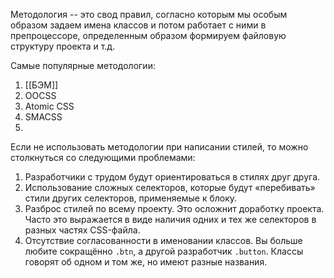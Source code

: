 Методология -- это свод правил, согласно которым мы особым образом задаем имена классов и потом работает с ними в препроцессоре, определенным образом формируем файловую структуру проекта и т.д.

Самые популярные методологии:
1. [[БЭМ]]
2. OOCSS
3. Atomic CSS
4. SMACSS
5. 
Если не использовать методологии при написании стилей, то можно столкнуться со следующими проблемами:

1. Разработчики с трудом будут ориентироваться в стилях друг друга.
2. Использование сложных селекторов, которые будут «перебивать» стили других селекторов, применяемые к блоку.
3. Разброс стилей по всему проекту. Это осложнит доработку проекта. Часто это выражается в виде наличия одних и тех же селекторов в разных частях CSS-файла.
4. Отсутствие согласованности в именовании классов. Вы больше любите сокращённо `.btn`, а другой разработчик `.button`. Классы говорят об одном и том же, но имеют разные названия.